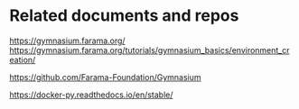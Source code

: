 # Related documents and repos

https://gymnasium.farama.org/
https://gymnasium.farama.org/tutorials/gymnasium_basics/environment_creation/

https://github.com/Farama-Foundation/Gymnasium

https://docker-py.readthedocs.io/en/stable/

